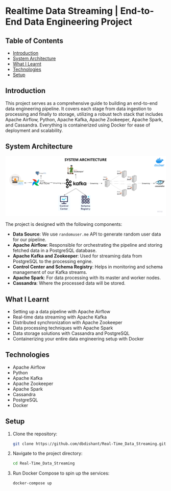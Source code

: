 # Realtime Data Streaming | End-to-End Data Engineering Project

## Table of Contents
- [Introduction](#introduction)
- [System Architecture](#system-architecture)
- [What I Learnt](#what-I-learnt)
- [Technologies](#technologies)
- [Setup](#Setup)

## Introduction

This project serves as a comprehensive guide to building an end-to-end data engineering pipeline. It covers each stage from data ingestion to processing and finally to storage, utilizing a robust tech stack that includes Apache Airflow, Python, Apache Kafka, Apache Zookeeper, Apache Spark, and Cassandra. Everything is containerized using Docker for ease of deployment and scalability.

## System Architecture

![System Architecture](https://github.com/dbdishant/Real-Time_Data_Streaming/blob/main/Data%20engineering%20architecture.png)

The project is designed with the following components:

- **Data Source**: We use `randomuser.me` API to generate random user data for our pipeline.
- **Apache Airflow**: Responsible for orchestrating the pipeline and storing fetched data in a PostgreSQL database.
- **Apache Kafka and Zookeeper**: Used for streaming data from PostgreSQL to the processing engine.
- **Control Center and Schema Registry**: Helps in monitoring and schema management of our Kafka streams.
- **Apache Spark**: For data processing with its master and worker nodes.
- **Cassandra**: Where the processed data will be stored.

## What I Learnt

- Setting up a data pipeline with Apache Airflow
- Real-time data streaming with Apache Kafka
- Distributed synchronization with Apache Zookeeper
- Data processing techniques with Apache Spark
- Data storage solutions with Cassandra and PostgreSQL
- Containerizing your entire data engineering setup with Docker

## Technologies

- Apache Airflow
- Python
- Apache Kafka
- Apache Zookeeper
- Apache Spark
- Cassandra
- PostgreSQL
- Docker

## Setup

1. Clone the repository:
    ```bash
    git clone https://github.com/dbdishant/Real-Time_Data_Streaming.git
    ```

2. Navigate to the project directory:
    ```bash
    cd Real-Time_Data_Streaming
    ```

3. Run Docker Compose to spin up the services:
    ```bash
    docker-compose up
    ```
